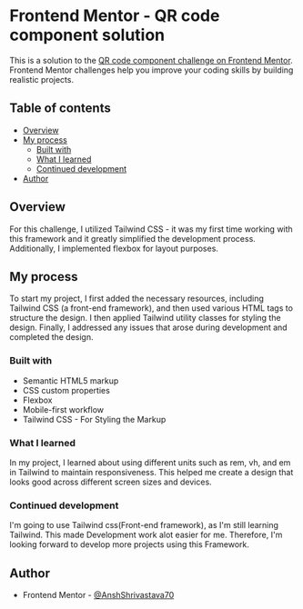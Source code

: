 # Frontend Mentor - QR code component solution

This is a solution to the [QR code component challenge on Frontend Mentor](https://www.frontendmentor.io/challenges/qr-code-component-iux_sIO_H). Frontend Mentor challenges help you improve your coding skills by building realistic projects. 

## Table of contents

- [Overview](#overview)
- [My process](#my-process)
  - [Built with](#built-with)
  - [What I learned](#what-i-learned)
  - [Continued development](#continued-development)
- [Author](#author)



## Overview

For this challenge, I utilized Tailwind CSS - it was my first time working with this framework and it greatly simplified the development process. Additionally, I implemented flexbox for layout purposes.


## My process

To start my project, I first added the necessary resources, including Tailwind CSS (a front-end framework), and then used various HTML tags to structure the design. I then applied Tailwind utility classes for styling the design. Finally, I addressed any issues that arose during development and completed the design.


### Built with

- Semantic HTML5 markup
- CSS custom properties
- Flexbox
- Mobile-first workflow
- Tailwind CSS - For Styling the Markup


### What I learned

In my project, I learned about using different units such as rem, vh, and em in Tailwind to maintain responsiveness. This helped me create a design that looks good across different screen sizes and devices.


### Continued development

I'm going to use Tailwind css(Front-end framework), as I'm still learning Tailwind. This made Development work alot easier for me. Therefore, I'm looking forward to develop more projects using this Framework.


## Author

- Frontend Mentor - [@AnshShrivastava70](https://www.frontendmentor.io/profile/AnshShrivastava70)

